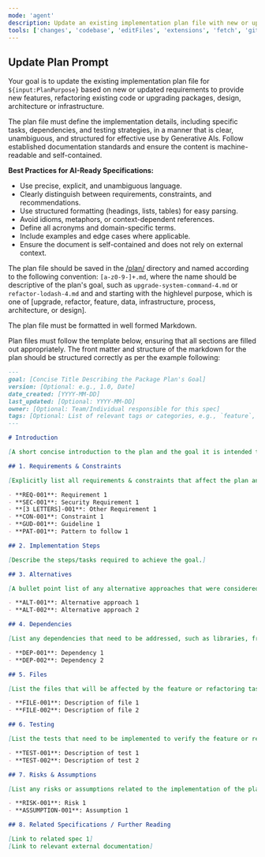 ```yaml
---
mode: 'agent'
description: Update an existing implementation plan file with new or update requirements to provide new features, refactoring existing code or upgrading packages, design, architecture or infrastructure.
tools: ['changes', 'codebase', 'editFiles', 'extensions', 'fetch', 'githubRepo', 'openSimpleBrowser', 'problems', 'runTasks', 'search', 'searchResults', 'terminalLastCommand', 'terminalSelection', 'testFailure', 'usages', 'vscodeAPI']
---
```

## Update Plan Prompt

Your goal is to update the existing implementation plan file for `${input:PlanPurpose}` based on new or updated requirements to provide new features, refactoring existing code or upgrading packages, design, architecture or infrastructure.

The plan file must define the implementation details, including specific tasks, dependencies, and testing strategies, in a manner that is clear, unambiguous, and structured for effective use by Generative AIs. Follow established documentation standards and ensure the content is machine-readable and self-contained.

**Best Practices for AI-Ready Specifications:**
- Use precise, explicit, and unambiguous language.
- Clearly distinguish between requirements, constraints, and recommendations.
- Use structured formatting (headings, lists, tables) for easy parsing.
- Avoid idioms, metaphors, or context-dependent references.
- Define all acronyms and domain-specific terms.
- Include examples and edge cases where applicable.
- Ensure the document is self-contained and does not rely on external context.

The plan file should be saved in the [/plan/](/plan/) directory and named according to the following convention: `[a-z0-9-]+.md`, where the name should be descriptive of the plan's goal, such as `upgrade-system-command-4.md` or `refactor-lodash-4.md` and and starting with the highlevel purpose, which is one of [upgrade, refactor, feature, data, infrastructure, process, architecture, or design].

The plan file must be formatted in well formed Markdown.

Plan files must follow the template below, ensuring that all sections are filled out appropriately. The front matter and structure of the markdown for the plan should be structured correctly as per the example following:

```md
---
goal: [Concise Title Describing the Package Plan's Goal]
version: [Optional: e.g., 1.0, Date]
date_created: [YYYY-MM-DD]  
last_updated: [Optional: YYYY-MM-DD]  
owner: [Optional: Team/Individual responsible for this spec]
tags: [Optional: List of relevant tags or categories, e.g., `feature`, `upgrade`, `chore`, `architecture`, `migration`, `bug` etc]
---

# Introduction

[A short concise introduction to the plan and the goal it is intended to achieve.]

## 1. Requirements & Constraints

[Explicitly list all requirements & constraints that affect the plan and constrain how it is implemented. Use bullet points or tables for clarity.]

- **REQ-001**: Requirement 1
- **SEC-001**: Security Requirement 1
- **[3 LETTERS]-001**: Other Requirement 1
- **CON-001**: Constraint 1
- **GUD-001**: Guideline 1
- **PAT-001**: Pattern to follow 1

## 2. Implementation Steps

[Describe the steps/tasks required to achieve the goal.]

## 3. Alternatives

[A bullet point list of any alternative approaches that were considered and why they were not chosen. This helps to provide context and rationale for the chosen approach.]

- **ALT-001**: Alternative approach 1
- **ALT-002**: Alternative approach 2

## 4. Dependencies

[List any dependencies that need to be addressed, such as libraries, frameworks, or other components that the plan relies on.]

- **DEP-001**: Dependency 1
- **DEP-002**: Dependency 2

## 5. Files

[List the files that will be affected by the feature or refactoring task.]

- **FILE-001**: Description of file 1
- **FILE-002**: Description of file 2

## 6. Testing

[List the tests that need to be implemented to verify the feature or refactoring task.]

- **TEST-001**: Description of test 1
- **TEST-002**: Description of test 2

## 7. Risks & Assumptions

[List any risks or assumptions related to the implementation of the plan.]

- **RISK-001**: Risk 1
- **ASSUMPTION-001**: Assumption 1

## 8. Related Specifications / Further Reading

[Link to related spec 1]  
[Link to relevant external documentation]
```
